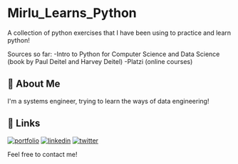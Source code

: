 
# Mirlu_Learns_Python

A collection of python exercises that I have been using to practice and learn python!

Sources so far: 
-Intro to Python for Computer Science and Data Science (book by Paul Deitel and Harvey Deitel)
-Platzi (online courses)



## 🚀 About Me
I'm a systems engineer, trying to learn the ways of data engineering!

## 🔗 Links
[![portfolio](https://img.shields.io/badge/my_portfolio-000?style=for-the-badge&logo=ko-fi&logoColor=white)](https://mirlu-exe.carrd.co/)
[![linkedin](https://img.shields.io/badge/linkedin-0A66C2?style=for-the-badge&logo=linkedin&logoColor=white)](https://www.linkedin.com/in/mirla-monta%C3%B1o/)
[![twitter](https://img.shields.io/badge/twitter-1DA1F2?style=for-the-badge&logo=twitter&logoColor=white)](https://twitter.com/mirlu_exe)

Feel free to contact me!

